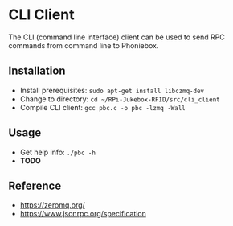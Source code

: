 # CLI Client

The CLI (command line interface) client can be used to send RPC commands from command line to Phoniebox.

## Installation

* Install prerequisites: `sudo apt-get install libczmq-dev`
* Change to directory: `cd ~/RPi-Jukebox-RFID/src/cli_client`
* Compile CLI client: `gcc pbc.c -o pbc -lzmq -Wall`

## Usage

* Get help info: `./pbc -h`
* **TODO**

## Reference

* <https://zeromq.org/>
* <https://www.jsonrpc.org/specification>
